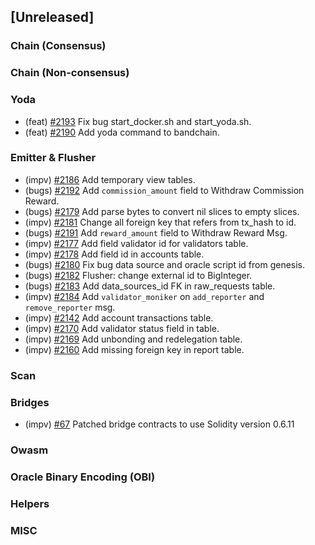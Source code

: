 <!--
(feat): New feature
(impv): Improvement / Enhancement
(docs): Documentation
(bugs): Bug fixes
(chore): Chore/cleanup work
-->

## [Unreleased]

### Chain (Consensus)

### Chain (Non-consensus)

### Yoda

- (feat) [\#2193](https://github.com/bandprotocol/bandchain/pull/2193) Fix bug start_docker.sh and start_yoda.sh.
- (feat) [\#2190](https://github.com/bandprotocol/bandchain/pull/2190) Add yoda command to bandchain.

### Emitter & Flusher

- (impv) [\#2186](https://github.com/bandprotocol/bandchain/pull/2186) Add temporary view tables.
- (bugs) [\#2192](https://github.com/bandprotocol/bandchain/pull/2192) Add `commission_amount` field to Withdraw Commission Reward.
- (bugs) [\#2179](https://github.com/bandprotocol/bandchain/pull/2179) Add parse bytes to convert nil slices to empty slices.
- (impv) [\#2181](https://github.com/bandprotocol/bandchain/pull/2181) Change all foreign key that refers from tx_hash to id.
- (bugs) [\#2191](https://github.com/bandprotocol/bandchain/pull/2191) Add `reward_amount` field to Withdraw Reward Msg.
- (impv) [\#2177](https://github.com/bandprotocol/bandchain/pull/2177) Add field validator id for validators table.
- (impv) [\#2178](https://github.com/bandprotocol/bandchain/pull/2178) Add field id in accounts table.
- (bugs) [\#2180](https://github.com/bandprotocol/bandchain/pull/2180) Fix bug data source and oracle script id from genesis.
- (bugs) [\#2182](https://github.com/bandprotocol/bandchain/pull/2182) Flusher: change external id to BigInteger.
- (bugs) [\#2183](https://github.com/bandprotocol/bandchain/pull/2183) Add data_sources_id FK in raw_requests table.
- (impv) [\#2184](https://github.com/bandprotocol/bandchain/pull/2184) Add `validator_moniker` on `add_reporter` and `remove_reporter` msg.
- (impv) [\#2142](https://github.com/bandprotocol/bandchain/pull/2142) Add account transactions table.
- (impv) [\#2170](https://github.com/bandprotocol/bandchain/pull/2170) Add validator status field in table.
- (impv) [\#2169](https://github.com/bandprotocol/bandchain/pull/2169) Add unbonding and redelegation table.
- (impv) [\#2160](https://github.com/bandprotocol/bandchain/pull/2160) Add missing foreign key in report table.

### Scan

### Bridges

- (impv) [\#67](https://github.com/bandprotocol/bandchain/pull/2175) Patched bridge contracts to use Solidity version 0.6.11

### Owasm

### Oracle Binary Encoding (OBI)

### Helpers

### MISC
